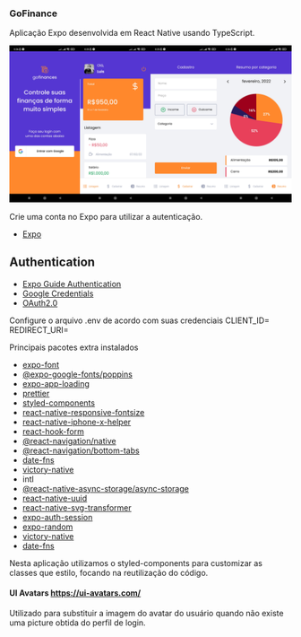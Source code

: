 ### GoFinance

Aplicação Expo desenvolvida em React Native usando TypeScript.

![alt text](https://github.com/luiscns-alt/gofinances/blob/main/src/assets/image/cover.png?raw=true)

Crie uma conta no Expo para utilizar a autenticação.

-   [Expo](https://expo.dev/signup)

## Authentication

-   [Expo Guide Authentication](https://docs.expo.dev/guides/authentication/#google)
-   [Google Credentials](https://console.cloud.google.com/)
-   [OAuth2.0](https://developers.google.com/identity/protocols/oauth2/javascript-implicit-flow#oauth-2.0-endpoints_1)

Configure o arquivo .env de acordo com suas credenciais
CLIENT_ID=
REDIRECT_URI=

Principais pacotes extra instalados

-   [expo-font](https://docs.expo.dev/versions/latest/sdk/font/)
-   [@expo-google-fonts/poppins](https://docs.expo.dev/guides/using-custom-fonts/)
-   [expo-app-loading](https://docs.expo.dev/versions/latest/sdk/app-loading/)
-   [prettier](https://prettier.io/docs/en/install.html)
-   [styled-components](https://styled-components.com/docs/basics)
-   [react-native-responsive-fontsize](https://github.com/heyman333/react-native-responsive-fontSize)
-   [react-native-iphone-x-helper](https://github.com/ptelad/react-native-iphone-x-helper)
-   [react-hook-form](https://react-hook-form.com/)
-   [@react-navigation/native](https://reactnavigation.org/)
-   [@react-navigation/bottom-tabs](https://reactnavigation.org/)
-   [date-fns](https://date-fns.org/)
-   [victory-native](https://formidable.com/open-source/victory/)
-   intl
-   [@react-native-async-storage/async-storage](https://react-native-async-storage.github.io/async-storage/docs/install/)
-   [react-native-uuid](https://github.com/eugenehp/react-native-uuid)
-   [react-native-svg-transformer](https://github.com/kristerkari/react-native-svg-transformer)
-   [expo-auth-session](https://docs.expo.dev/versions/latest/sdk/auth-session/)
-   [expo-random](https://docs.expo.dev/versions/latest/sdk/random/)
-   [victory-native](https://formidable.com/open-source/victory/docs/native/)
-   [date-fns](https://date-fns.org/)

Nesta aplicação utilizamos o styled-components para customizar as classes que estilo, focando na reutilização do código.

#### UI Avatars https://ui-avatars.com/

Utilizado para substituir a imagem do avatar do usuário quando não existe uma picture obtida do perfil de login.
